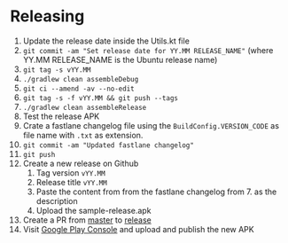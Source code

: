 # Releasing

1. Update the release date inside the Utils.kt file
2. `git commit -am "Set release date for YY.MM RELEASE_NAME"` (where YY.MM RELEASE_NAME is the Ubuntu release name)
3. `git tag -s vYY.MM`
4. `./gradlew clean assembleDebug`
5. `git ci --amend -av --no-edit`
6. `git tag -s -f vYY.MM && git push --tags`
7. `./gradlew clean assembleRelease`
8. Test the release APK
9. Crate a fastlane changelog file using the `BuildConfig.VERSION_CODE` as file name with `.txt` as extension.
10. `git commit -am "Updated fastlane changelog"`
11. `git push`
12. Create a new release on Github
    1. Tag version `vYY.MM`
    2. Release title `vYY.MM`
    3. Paste the content from from the fastlane changelog from 7. as the description
    4. Upload the sample-release.apk
13. Create a PR from [master](../../tree/master) to [release](../../tree/release)
14. Visit [Google Play Console](https://play.google.com/apps/publish/) and upload and publish the new APK

